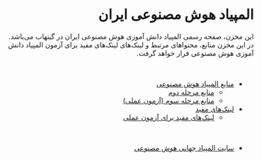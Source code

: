 <div dir="rtl">

# المپیاد هوش مصنوعی ایران

این مخزن، صفحه رسمی المپیاد دانش آموزی هوش مصنوعی ایران در گیتهاب می‌باشد. در این مخزن منابع، محتواهای مرتبط و لینک‌های لینک‌های مفید برای آزمون المپیاد دانش آموزی هوش مصنوعی قرار خواهد گرفت.

<br>

- [منابع المپیاد هوش مصنوعی](./Resources/#منابع-المپیاد-هوش-مصنوعی)
    - [منابع مرحله دوم](./Resources/Second%20Phase/#منابع-مرحله-دوم)
    - [منابع مرحله سوم (آزمون عملی)](./Resources/Third%20Phase/#منابع-مرحله-سوم-آزمون-عملی)
- [لینک‌های مفید](./Useful%20Links/#لینکهای-مفید)
    - [لینک‌های مفید برای آزمون عملی](./Useful%20Links/Third%20Phase/#لینکهای-مفید-برای-آزمون-عملی)

<br>

- [سایت المپیاد جهانی هوش مصنوعی](https://www.iaio-official.org/)


</div>

